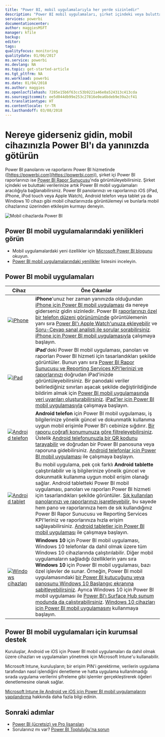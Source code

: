 ```yaml
---
title: "Power BI, mobil uygulamalarıyla her yerde sizinledir"
description: "Power BI mobil uygulamaları, şirket içindeki veya buluttaki verilerinize her zaman bağlı kalmanıza olanak sağlar. Power BI panolarını ve raporlarını mobil cihazınızda görüntüleyin."
services: powerbi
documentationcenter: 
author: maggiesMSFT
manager: kfile
backup: 
editor: 
tags: 
qualityfocus: monitoring
qualitydate: 01/06/2017
ms.service: powerbi
ms.devlang: NA
ms.topic: get-started-article
ms.tgt_pltfrm: NA
ms.workload: powerbi
ms.date: 01/04/2018
ms.author: maggies
ms.openlocfilehash: 7285e15b6f63cc53b9221a46e0a524313c413cda
ms.sourcegitcommit: ee5d044db99e253c27816e0ea6bdeb9e39a2cf41
ms.translationtype: HT
ms.contentlocale: tr-TR
ms.lasthandoff: 03/08/2018
---
```

# <a name="take-power-bi-anywhere-in-mobile-apps-for-your-mobile-device"></a>Nereye giderseniz gidin, mobil cihazınızla Power BI'ı da yanınızda götürün
Power BI panolarını ve raporlarını Power BI hizmetinde ([https://powerbi.com](https://powerbi.com)), şirket içi Power BI raporlarınızı ise [Power BI Rapor Sunucusu](report-server/get-started.md)'nda görüntüleyebilirsiniz. Şirket içindeki ve buluttaki verilerinize artık Power BI mobil uygulamaları aracılığıyla bağlanabilirsiniz. Power BI panolarınızı ve raporlarınızı iOS (iPad, iPhone, iPod touch veya Apple Watch), Android telefon veya tablet ya da Windows 10 cihazı gibi mobil cihazlarınızda görüntülemeyi ve bunlarla mobil cihazlarınız üzerinden etkileşim kurmayı deneyin.

![Mobil cihazlarda Power BI](media/mobile-apps-for-mobile-devices/power-bi-mobile-apps-all-up.png)

## <a name="see-whats-new-in-the-power-bi-mobile-apps"></a>Power BI mobil uygulamalarındaki yenilikleri görün
* Mobil uygulamalardaki yeni özellikler için [Microsoft Power BI blogunu](https://powerbi.microsoft.com/blog/tag/mobile/) okuyun.
* [Power BI mobil uygulamalarındaki yenilikler](mobile-whats-new-in-the-mobile-apps.md) listesini inceleyin.

## <a name="the-power-bi-mobile-apps"></a>Power BI mobil uygulamaları
| **Cihaz** | **Öne Çıkanlar** |
| --- | --- |
| [![iPhone](media/mobile-apps-for-mobile-devices/iphone-logo-50-px.png)](mobile-iphone-app-get-started.md) |**iPhone**'unuz her zaman yanınızda olduğundan [iPhone için Power BI mobil uygulaması](mobile-iphone-app-get-started.md) da nereye giderseniz gidin sizinledir. Power BI [raporlarınızı özel bir telefon düzeni görünümünde](mobile-apps-view-phone-report.md) görüntülemenin yanı sıra [Power BI'ı Apple Watch'unuza ekleyebilir](mobile-apple-watch.md) ve [Soru-Cevap sanal analisti ile sorular sorabilirsiniz](mobile-apps-ios-qna.md). [iPhone için Power BI mobil uygulamasıyla](mobile-iphone-app-get-started.md) çalışmaya başlayın. |
| [![iPad](media/mobile-apps-for-mobile-devices/ipad-logo-50-px.png)](mobile-ipad-app-get-started.md) |**iPad**'deki Power BI mobil uygulaması, panoları ve raporları Power BI hizmeti için tasarlandıkları şekilde görüntüler. Bunun yanı sıra [Power BI Rapor Sunucusu ve Reporting Services KPI'lerinizi ve raporlarınızı](mobile-app-ssrs-kpis-mobile-on-premises-reports.md) doğrudan iPad'inizde görüntüleyebilirsiniz. Bir panodaki veriler belirlediğiniz sınırları aşacak şekilde değiştirildiğinde bildirim almak için [Power BI mobil uygulamasında veri uyarıları oluşturabilirsiniz](mobile-set-data-alerts-in-the-mobile-apps.md). [iPad'ler için Power BI mobil uygulamasıyla](mobile-ipad-app-get-started.md) çalışmaya başlayın. |
| [![Android telefon](media/mobile-apps-for-mobile-devices/android-phone-logo-50-px.png)](mobile-android-app-get-started.md) |**Android telefon** için Power BI mobil uygulaması, iş bilgilerinize yönelik güncel ve dokunmatik kullanıma uygun mobil erişimle Power BI'ı cebinize sığdırır. [Bir raporu coğrafi konumunuza göre filtreleyebilirsiniz](mobile-apps-geographic-filtering.md). Üstelik [Android telefonunuzla bir QR kodunu tarayabilir](mobile-apps-qr-code.md) ve doğrudan bir Power BI panosuna veya raporuna gidebilirsiniz. [Android telefonlar için Power BI mobil uygulaması](mobile-android-app-get-started.md) ile çalışmaya başlayın. |
| [![Android tablet](media/mobile-apps-for-mobile-devices/android-tablet-logo-50-px.png)](mobile-android-tablet-app-get-started.md) |Bu mobil uygulama, pek çok farklı **Android tablette** çalıştırılabilir ve iş bilgilerinize yönelik güncel ve dokunmatik kullanıma uygun mobil erişim olanağı sağlar. Android tabletteki Power BI mobil uygulaması, panoları ve raporları Power BI hizmeti için tasarlandıkları şekilde görüntüler. [Sık kullanılan panolarınızı ve raporlarınızı işaretleyebilir](mobile-apps-favorites.md), bu sayede hem pano ve raporlarınıza hem de sık kullandığınız Power BI Rapor Sunucusu ve Reporting Services KPI'leriniz ve raporlarınıza hızla erişim sağlayabilirsiniz. [Android tabletler için Power BI mobil uygulaması](mobile-android-tablet-app-get-started.md) ile çalışmaya başlayın. |
| [![Windows cihazları](media/mobile-apps-for-mobile-devices/win-10-logo-50-px.png)](desktop-getting-started.md) |**Windows 10** için Power BI mobil uygulaması, Windows 10 telefonlar da dahil olmak üzere tüm Windows 10 cihazlarında çalıştırılabilir. Diğer mobil uygulamaların sağladığı özelliklerin yanı sıra **Windows 10** için Power BI mobil uygulaması, bazı özel işlevler de sunar. Örneğin, Power BI mobil uygulamasındaki [bir Power BI kutucuğunu veya panosunu Windows 10 Başlangıç ekranına sabitleyebilirsiniz](mobile-pin-dashboard-start-screen-windows-10-phone-app.md). Ayrıca Windows 10 için Power BI mobil uygulaması ile [Power BI'ı Surface Hub sunum modunda da çalıştırabilirsiniz](mobile-windows-10-app-presentation-mode.md). [Windows 10 cihazları için Power BI mobil uygulamasını](mobile-windows-10-phone-app-get-started.md) kullanmaya başlayın. |

## <a name="enterprise-support-for-the-power-bi-mobile-apps"></a>Power BI mobil uygulamaları için kurumsal destek
Kuruluşlar, Android ve iOS için Power BI mobil uygulamaları da dahil olmak üzere cihazları ve uygulamaları yönetmek için Microsoft Intune'u kullanabilir.

Microsoft Intune, kuruluşların; bir erişim PIN'i gerektirme, verilerin uygulama tarafından nasıl işlendiğini denetleme ve hatta uygulama kullanılmadığı sırada uygulama verilerini şifreleme gibi işlemler gerçekleştirerek öğeleri denetlemesine olanak sağlar.

[Microsoft Intune ile Android ve iOS için Power BI mobil uygulamalarını yapılandırma](service-admin-mobile-intune.md) hakkında daha fazla bilgi edinin. 

## <a name="next-steps"></a>Sonraki adımlar
* [Power BI (ücretsiz) ve Pro lisansları](service-free-vs-pro.md)
* Sorularınız mı var? [Power BI Topluluğu'na sorun](http://community.powerbi.com/)



